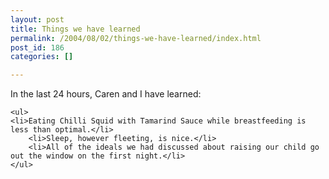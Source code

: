 ```yaml
---
layout: post
title: Things we have learned
permalink: /2004/08/02/things-we-have-learned/index.html
post_id: 186
categories: []

---
```


 In the last 24 hours, Caren and I have learned:

	<ul>
	<li>Eating Chilli Squid with Tamarind Sauce while breastfeeding is less than optimal.</li>
		<li>Sleep, however fleeting, is nice.</li>
		<li>All of the ideals we had discussed about raising our child go out the window on the first night.</li>
	</ul>
